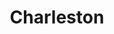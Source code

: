 ---
title: Charleston
crosslinks:
- CharlestonUncensored
- CharlestonJerk
- The_Donald
- TropicalWeather
- CofC
- changemyview
- learnpython
- Comcast_Xfinity
- xkcd
- hotsauce
- savannah
- PokemonGoCharleston
- southcarolina
- steak
- GMAT
- Music
- mechmarket
- CharlestonTech
---